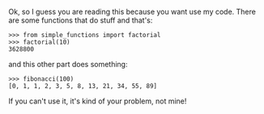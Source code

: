 Ok, so I guess you are reading this because you want use my code. There are some
functions that do stuff and that's:

    >>> from simple_functions import factorial
    >>> factorial(10)
    3628800

and this other part does something:

    >>> fibonacci(100)
    [0, 1, 1, 2, 3, 5, 8, 13, 21, 34, 55, 89]

If you can't use it, it's kind of your problem, not mine!
